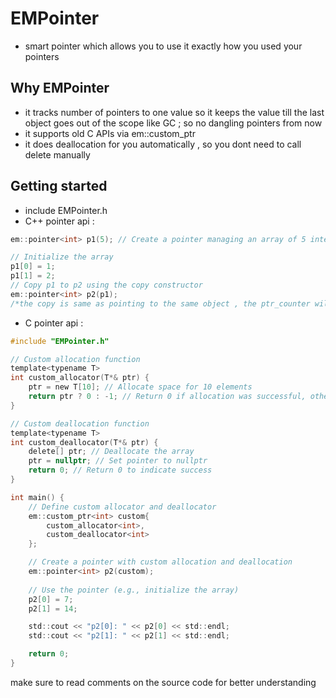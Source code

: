 # EMPointer
- smart pointer which allows you to use it exactly how you used your pointers

## Why EMPointer
- it tracks number of pointers to one value so it keeps the value till the last object goes out of the scope like GC ; so no dangling pointers from now 
- it supports old C APIs via em::custom_ptr
- it does deallocation for you automatically , so you dont need to call delete manually

## Getting started
- include EMPointer.h
- C++ pointer api :
```c++
em::pointer<int> p1(5); // Create a pointer managing an array of 5 integers

// Initialize the array
p1[0] = 1;
p1[1] = 2;
// Copy p1 to p2 using the copy constructor
em::pointer<int> p2(p1);
/*the copy is same as pointing to the same object , the ptr_counter will track both of the p1 and p2*/
```
- C pointer api :
```c
#include "EMPointer.h"

// Custom allocation function
template<typename T>
int custom_allocator(T*& ptr) {
    ptr = new T[10]; // Allocate space for 10 elements
    return ptr ? 0 : -1; // Return 0 if allocation was successful, otherwise -1
}

// Custom deallocation function
template<typename T>
int custom_deallocator(T*& ptr) {
    delete[] ptr; // Deallocate the array
    ptr = nullptr; // Set pointer to nullptr
    return 0; // Return 0 to indicate success
}

int main() {
    // Define custom allocator and deallocator
    em::custom_ptr<int> custom{
        custom_allocator<int>,
        custom_deallocator<int>
    };

    // Create a pointer with custom allocation and deallocation
    em::pointer<int> p2(custom);
    
    // Use the pointer (e.g., initialize the array)
    p2[0] = 7;
    p2[1] = 14;

    std::cout << "p2[0]: " << p2[0] << std::endl;
    std::cout << "p2[1]: " << p2[1] << std::endl;

    return 0;
}
```

make sure to read comments on the source code for better understanding
